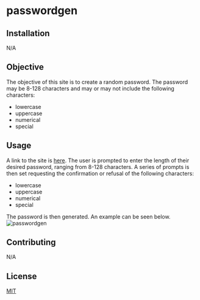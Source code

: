 # passwordgen
## Installation

N/A

## Objective
The objective of this site is to create a random password. The password may be 8-128 characters and may or may not include the following characters:
* lowercase
* uppercase
* numerical 
* special

## Usage

A link to the site is [here](https://l-antonello.github.io/passwordgen/). The user is prompted to enter the length of their desired password, ranging from 8-128 characters. A series of prompts is then set requesting the confirmation or refusal of the following characters:
* lowercase
* uppercase
* numerical 
* special

The password is then generated. An example can be seen below.![passwordgen](https://user-images.githubusercontent.com/122548483/230232065-fb03d3ad-e0b0-4162-9a56-b18ff30e51ac.png)


## Contributing

N/A

## License

[MIT](https://choosealicense.com/licenses/mit/)
